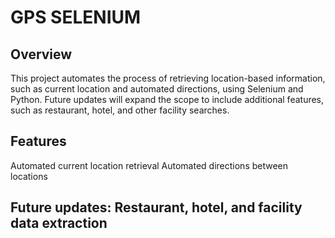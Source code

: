 # GPS SELENIUM
## Overview
This project automates the process of retrieving location-based information, such as current location and automated directions, using Selenium and Python. Future updates will expand the scope to include additional features, such as restaurant, hotel, and other facility searches.

## Features
Automated current location retrieval
Automated directions between locations

## Future updates: Restaurant, hotel, and facility data extraction
